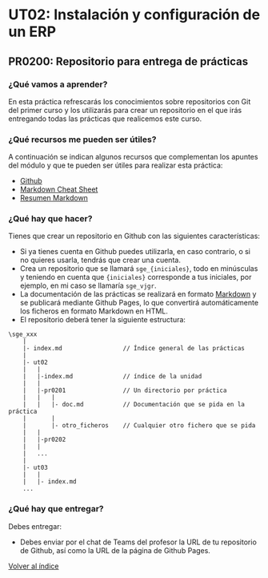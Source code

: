 # UT02: Instalación y configuración de un ERP

## PR0200: Repositorio para entrega de prácticas

### ¿Qué vamos a aprender?

En esta práctica refrescarás los conocimientos sobre repositorios con Git del primer curso y los utilizarás para crear un repositorio en el que irás entregando todas las prácticas que realicemos este curso.

### ¿Qué recursos me pueden ser útiles?

A continuación se indican algunos recursos que complementan los apuntes del módulo y que te pueden ser útiles para realizar esta práctica:

- [Github](https://github.com/)
- [Markdown Cheat Sheet](./Markdown_Cheat_Sheet.pdf)
- [Resumen Markdown](https://commonmark.org/help/)

### ¿Qué hay que hacer?

Tienes que crear un repositorio en Github con las siguientes características:

- Si ya tienes cuenta en Github puedes utilizarla, en caso contrario, o si no quieres usarla, tendrás que crear una cuenta.
- Crea un repositorio que se llamará `sge_{iniciales}`, todo en minúsculas y teniendo en cuenta que `{iniciales}` corresponde a tus iniciales, por ejemplo, en mi caso se llamaría `sge_vjgr`.
- La documentación de las prácticas se realizará en formato [Markdown](https://es.wikipedia.org/wiki/Markdown) y se publicará mediante Github Pages, lo que convertirá automáticamente los ficheros en formato Markdown en HTML.
- El repositorio deberá tener la siguiente estructura:

```
\sge_xxx
    |
    |- index.md                 // Índice general de las prácticas
    |
    |- ut02
    |   |
    |   |-index.md              // índice de la unidad
    |   |
    |   |-pr0201                // Un directorio por práctica
    |   |   |
    |   |   |- doc.md           // Documentación que se pida en la práctica
    |       |
    |       |- otro_ficheros    // Cualquier otro fichero que se pida
    |   |
    |   |-pr0202
    |   |
    |   ...
    |
    |- ut03
    |   |
    |   |- index.md
    ...

```

### ¿Qué hay que entregar?

Debes entregar:

- Debes enviar por el chat de Teams del profesor la URL de tu repositorio de Github, así como la URL de la página de Github Pages. 



[Volver al índice](../index.html)